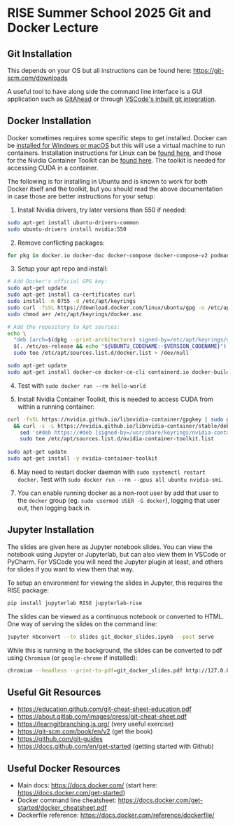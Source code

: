 # RISE Summer School 2025 Git and Docker Lecture

## Git Installation

This depends on your OS but all instructions can be found here: https://git-scm.com/downloads

A useful tool to have along side the command line interface is a GUI application such as [GitAhead](https://gitahead.github.io/gitahead.com/) or through [VSCode's inbuilt git integration](https://code.visualstudio.com/docs/sourcecontrol/overview).

## Docker Installation

Docker sometimes requires some specific steps to get installed. Docker can be [installed for Windows or macOS](https://www.docker.com/get-started/) but this will use a virtual machine to run containers. Installation instructions for Linux can be [found here](https://docs.docker.com/engine/install), and those for the Nvidia Container Toolkit can be [found here](https://docs.nvidia.com/datacenter/cloud-native/container-toolkit/latest/install-guide.html). The toolkit is needed for accessing CUDA in a container.

The following is for installing in Ubuntu and is known to work for both Docker itself and the toolkit, but you should read the above documentation in case those are better instructions for your setup:

1. Install Nvidia drivers, try later versions than 550 if needed:

```sh
sudo apt-get install ubuntu-drivers-common
sudo ubuntu-drivers install nvidia:550
```

2. Remove conflicting packages:

```sh
for pkg in docker.io docker-doc docker-compose docker-compose-v2 podman-docker containerd runc; do sudo apt-get remove $pkg; done
```

3. Setup your apt repo and install:

```sh
# Add Docker's official GPG key:
sudo apt-get update
sudo apt-get install ca-certificates curl
sudo install -m 0755 -d /etc/apt/keyrings
sudo curl -fsSL https://download.docker.com/linux/ubuntu/gpg -o /etc/apt/keyrings/docker.asc
sudo chmod a+r /etc/apt/keyrings/docker.asc

# Add the repository to Apt sources:
echo \
  "deb [arch=$(dpkg --print-architecture) signed-by=/etc/apt/keyrings/docker.asc] https://download.docker.com/linux/ubuntu \
  $(. /etc/os-release && echo "${UBUNTU_CODENAME:-$VERSION_CODENAME}") stable" | \
  sudo tee /etc/apt/sources.list.d/docker.list > /dev/null

sudo apt-get update
sudo apt-get install docker-ce docker-ce-cli containerd.io docker-buildx-plugin docker-compose-plugin
```

4. Test with `sudo docker run --rm hello-world`

5. Install Nvidia Container Toolkit, this is needed to access CUDA from within a running container:

```sh
curl -fsSL https://nvidia.github.io/libnvidia-container/gpgkey | sudo gpg --dearmor -o /usr/share/keyrings/nvidia-container-toolkit-keyring.gpg \
  && curl -s -L https://nvidia.github.io/libnvidia-container/stable/deb/nvidia-container-toolkit.list | \
    sed 's#deb https://#deb [signed-by=/usr/share/keyrings/nvidia-container-toolkit-keyring.gpg] https://#g' | \
    sudo tee /etc/apt/sources.list.d/nvidia-container-toolkit.list
    
sudo apt-get update
sudo apt-get install -y nvidia-container-toolkit
```

6. May need to restart docker daemon with `sudo systemctl restart docker`. Test with `sudo docker run --rm --gpus all ubuntu nvidia-smi`.

7. You can enable running docker as a non-root user by add that user to the `docker` group (eg. `sudo usermod USER -G docker`), logging that user out, then logging back in.

## Jupyter Installation

The slides are given here as Jupyter notebook slides. You can view the notebook using Jupyter or Jupyterlab, but can also view them in VSCode or PyCharm.
For VSCode you will need the Jupyter plugin at least, and others for slides if you want to view them that way.

To setup an environment for viewing the slides in Jupyter, this requires the RISE package:

```sh
pip install jupyterlab RISE jupyterlab-rise
```

The slides can be viewed as a continuous notebook or converted to HTML. One way of serving the slides on the command line:

```sh
jupyter nbconvert --to slides git_docker_slides.ipynb --post serve
```

While this is running in the background, the slides can be converted to pdf using `Chromium` (or `google-chrome` if installed):

```sh
chromium --headless --print-to-pdf=git_docker_slides.pdf http://127.0.0.1:8000/git_docker_slides.slides.html?print-pdf
```

## Useful Git Resources

* https://education.github.com/git-cheat-sheet-education.pdf
* https://about.gitlab.com/images/press/git-cheat-sheet.pdf
* https://learngitbranching.js.org/ (very useful exercise)
* https://git-scm.com/book/en/v2 (get the book)
* https://github.com/git-guides
* https://docs.github.com/en/get-started (getting started with Github)

## Useful Docker Resources

* Main docs: https://docs.docker.com/ (start here: https://docs.docker.com/get-started)
* Docker command line cheatsheet: https://docs.docker.com/get-started/docker_cheatsheet.pdf
* Dockerfile reference: https://docs.docker.com/reference/dockerfile/
  